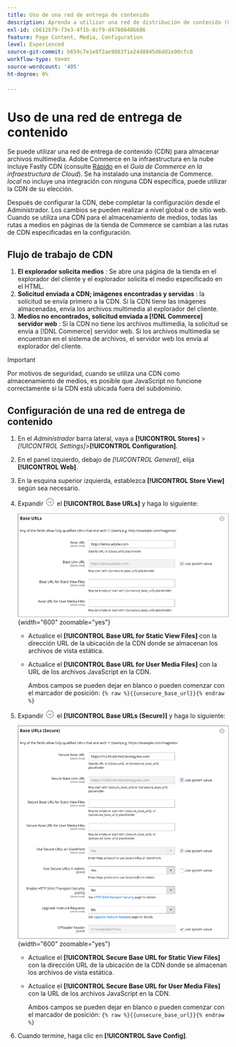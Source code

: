 ```yaml
---
title: Uso de una red de entrega de contenido
description: Aprenda a utilizar una red de distribución de contenido (CDN) para almacenar archivos multimedia.
exl-id: cb612b79-f3e3-4f1b-8cf9-d47886486686
feature: Page Content, Media, Configuration
level: Experienced
source-git-commit: b659c7e1e8f2ae9883f1e24d8045d6dd1e90cfc0
workflow-type: tm+mt
source-wordcount: '405'
ht-degree: 0%

---
```


# Uso de una red de entrega de contenido

Se puede utilizar una red de entrega de contenido (CDN) para almacenar archivos multimedia. Adobe Commerce en la infraestructura en la nube incluye Fastly CDN (consulte [Rápido](https://experienceleague.adobe.com/docs/commerce-cloud-service/user-guide/cdn/fastly.html) en el _Guía de Commerce en la infraestructura de Cloud_). Se ha instalado una instancia de Commerce. _local_ no incluye una integración con ninguna CDN específica, puede utilizar la CDN de su elección.

Después de configurar la CDN, debe completar la configuración desde el Administrador. Los cambios se pueden realizar a nivel global o de sitio web. Cuando se utiliza una CDN para el almacenamiento de medios, todas las rutas a medios en páginas de la tienda de Commerce se cambian a las rutas de CDN especificadas en la configuración.

## Flujo de trabajo de CDN

1. **El explorador solicita medios** : Se abre una página de la tienda en el explorador del cliente y el explorador solicita el medio especificado en el HTML.
1. **Solicitud enviada a CDN; imágenes encontradas y servidas** : la solicitud se envía primero a la CDN. Si la CDN tiene las imágenes almacenadas, envía los archivos multimedia al explorador del cliente.
1. **Medios no encontrados, solicitud enviada a [!DNL Commerce] servidor web** : Si la CDN no tiene los archivos multimedia, la solicitud se envía a [!DNL Commerce] servidor web. Si los archivos multimedia se encuentran en el sistema de archivos, el servidor web los envía al explorador del cliente.

>[!IMPORTANT]
>
>Por motivos de seguridad, cuando se utiliza una CDN como almacenamiento de medios, es posible que JavaScript no funcione correctamente si la CDN está ubicada fuera del subdominio.

## Configuración de una red de entrega de contenido

1. En el _Administrador_ barra lateral, vaya a **[!UICONTROL Stores]** > _[!UICONTROL Settings]_>**[!UICONTROL Configuration]**.

1. En el panel izquierdo, debajo de _[!UICONTROL General]_, elija **[!UICONTROL Web]**.

1. En la esquina superior izquierda, establezca **[!UICONTROL Store View]** según sea necesario.

1. Expandir ![Selector de expansión](../assets/icon-display-expand.png) el **[!UICONTROL Base URLs]** y haga lo siguiente:

   ![Configuración general: URL de base web](./assets/web-base-urls.png){width="600" zoomable="yes"}

   - Actualice el **[!UICONTROL Base URL for Static View Files]** con la dirección URL de la ubicación de la CDN donde se almacenan los archivos de vista estática.

   - Actualice el **[!UICONTROL Base URL for User Media Files]** con la URL de los archivos JavaScript en la CDN.

     Ambos campos se pueden dejar en blanco o pueden comenzar con el marcador de posición: `{% raw %}{{unsecure_base_url}}{% endraw %}`

1. Expandir ![Selector de expansión](../assets/icon-display-expand.png) el **[!UICONTROL Base URLs (Secure)]** y haga lo siguiente:

   ![Configuración general: direcciones URL de base web (seguras)](./assets/web-base-urls-secure.png){width="600" zoomable="yes"}

   - Actualice el **[!UICONTROL Secure Base URL for Static View Files]** con la dirección URL de la ubicación de la CDN donde se almacenan los archivos de vista estática.

   - Actualice el **[!UICONTROL Secure Base URL for User Media Files]** con la URL de los archivos JavaScript en la CDN.

     Ambos campos se pueden dejar en blanco o pueden comenzar con el marcador de posición: `{% raw %}{{unsecure_base_url}}{% endraw %}`

1. Cuando termine, haga clic en **[!UICONTROL Save Config]**.
